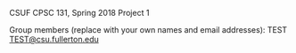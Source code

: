 CSUF CPSC 131, Spring 2018
Project 1

Group members (replace with your own names and email addresses):
TEST TEST@csu.fullerton.edu

